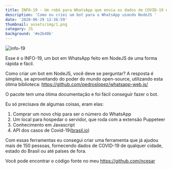 ```yaml
---
title: INFO-19 - Um robô para WhatsApp que envia os dados de COVID-19 em tempo real
description: 'Como eu criei um bot para o WhatsApp usando NodeJS '
date: '2020-06-29 12:36:59'
thumbnail: assets/img/1.png
category: JS
background: '#e2b40b'
---
```

![info-19](assets/img/info.png)

Esse é o INFO-19, um bot em WhatsApp feito em NodeJS de uma forma rápida e fácil.

Como criar um bot em NodeJS, você deve se perguntar? A resposta é simples, se aproveitando do poder do mundo open-source, utilizando esta ótima biblioteca: <https://github.com/pedroslopez/whatsapp-web.js/>

O pacote tem uma ótima documentação e foi fácil conseguir fazer o bot.

Eu só precisava de algumas coisas, eram elas:

1. Comprar um novo chip para ser o número do WhatsApp
2. Um local para hospedar o servidor, que roda com a extensão Puppeteer
3. Conhecimento em Javascript
4. API dos casos de Covid-19([brasil.io](brasil.io))

Com essas ferramentas eu consegui criar uma ferramenta que já ajudou mais de 150 pessoas, fornecendo dados de COVID-19 de qualquer cidade, estado do Brasil ou até países de fora.

Você pode encontrar o código fonte no meu <https://github.com/ncesar>

